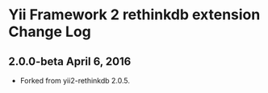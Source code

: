 Yii Framework 2 rethinkdb extension Change Log
============================================


2.0.0-beta April 6, 2016
-------------------------

- Forked from yii2-rethinkdb 2.0.5.
